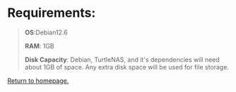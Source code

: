 # Requirements:
> **OS**:Debian12.6
> 
> **RAM**: 1GB
>
> **Disk Capacity**: Debian, TurtleNAS, and it's dependencies will need about 1GB of space. Any extra disk space will be used for file storage.

[Return to homepage.](https://github.com/allenc125789/TurtleNAS/blob/main/README.md#overview)
